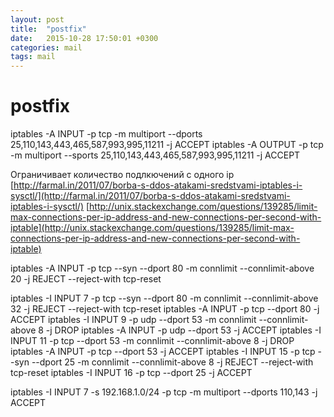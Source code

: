 ```yaml
---
layout: post
title:  "postfix"
date:   2015-10-28 17:50:01 +0300
categories: mail
tags: mail
---
```


# postfix
iptables -A INPUT -p tcp -m multiport --dports 25,110,143,443,465,587,993,995,11211 -j ACCEPT
iptables -A OUTPUT -p tcp -m multiport --sports 25,110,143,443,465,587,993,995,11211 -j ACCEPT 


Ограничивает количество подлкючений с одного ip
[http://farmal.in/2011/07/borba-s-ddos-atakami-sredstvami-iptables-i-sysctl/](http://farmal.in/2011/07/borba-s-ddos-atakami-sredstvami-iptables-i-sysctl/)
[http://unix.stackexchange.com/questions/139285/limit-max-connections-per-ip-address-and-new-connections-per-second-with-iptable](http://unix.stackexchange.com/questions/139285/limit-max-connections-per-ip-address-and-new-connections-per-second-with-iptable)

iptables -A INPUT -p tcp --syn --dport 80 -m connlimit --connlimit-above 20 -j REJECT --reject-with tcp-reset 

iptables -I INPUT 7 -p tcp  --syn --dport 80 -m connlimit --connlimit-above 32  -j REJECT --reject-with tcp-reset 
iptables -A INPUT -p tcp --dport 80 -j ACCEPT
iptables -I INPUT 9 -p udp --dport 53 -m connlimit --connlimit-above 8 -j DROP
iptables -A INPUT -p udp --dport 53 -j ACCEPT
iptables -I INPUT 11 -p tcp --dport 53 -m connlimit --connlimit-above 8 -j DROP
iptables -A INPUT -p tcp --dport 53 -j ACCEPT
iptables -I INPUT 15 -p tcp --syn --dport 25 -m connlimit --connlimit-above 8 -j REJECT --reject-with tcp-reset 
iptables -I INPUT 16 -p tcp --dport 25 -j ACCEPT

iptables -I INPUT 7 -s 192.168.1.0/24  -p tcp -m multiport --dports 110,143 -j ACCEPT

